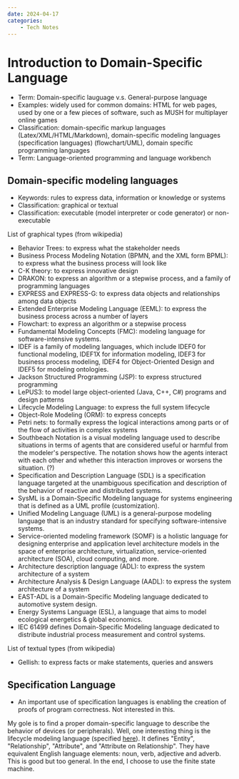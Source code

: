 ```yaml
---
date: 2024-04-17
categories:
    - Tech Notes
---
```


# Introduction to Domain-Specific Language

+ Term: Domain-specific lauguage v.s. General-purpose language
+ Examples: widely used for common domains: HTML for web pages, used by
one or a few pieces of software, such as MUSH for multiplayer online games
+ Classification: domain-specific markup languages (Latex/XML/HTML/Markdown),
domain-specific modeling languages (specification languages) (flowchart/UML),
domain specific programming languages
+ Term: Language-oriented programming and language workbench

## Domain-specific modeling languages

+ Keywords: rules to express data, information or knowledge or systems
+ Classification: graphical or textual
+ Classification: executable (model interpreter or code generator) or non-executable

List of graphical types (from wikipedia)

+ Behavior Trees: to express what the stakeholder needs
+ Business Process Modeling Notation (BPMN, and the XML form BPML): to express what the business process will look like
+ C-K theory: to express innovative design
+ DRAKON: to express an algorithm or a stepwise process, and a family of programming languages
+ EXPRESS and EXPRESS-G: to express data objects and relationships among data objects
+ Extended Enterprise Modeling Language (EEML): to express the business process across a number of layers
+ Flowchart: to express an algorithm or a stepwise process
+ Fundamental Modeling Concepts (FMC): modeling language for software-intensive systems.
+ IDEF is a family of modeling languages, which include IDEF0 for functional
modeling, IDEF1X for information modeling, IDEF3 for business process modeling,
IDEF4 for Object-Oriented Design and IDEF5 for modeling ontologies.
+ Jackson Structured Programming (JSP): to express structured programming
+ LePUS3: to model large object-oriented (Java, C++, C#) programs and design patterns
+ Lifecycle Modeling Language: to express the full system lifecycle
+ Object-Role Modeling (ORM): to express concepts
+ Petri nets: to formally express the logical interactions among parts or of the
flow of activities in complex systems
+ Southbeach Notation is a visual modeling language used to describe situations
in terms of agents that are considered useful or harmful from the modeler's
perspective. The notation shows how the agents interact with each other and
whether this interaction improves or worsens the situation. (?)
+ Specification and Description Language (SDL) is a specification language
targeted at the unambiguous specification and description of the behavior of
reactive and distributed systems.
+ SysML is a Domain-Specific Modeling language for systems engineering that is
defined as a UML profile (customization).
+ Unified Modeling Language (UML) is a general-purpose modeling language that is
an industry standard for specifying software-intensive systems.
+ Service-oriented modeling framework (SOMF) is a holistic language for
designing enterprise and application level architecture models in the space of
enterprise architecture, virtualization, service-oriented architecture (SOA),
cloud computing, and more.
+ Architecture description language (ADL): to express the system architecture of a system
+ Architecture Analysis & Design Language (AADL): to express the system architecture of a system
+ EAST-ADL is a Domain-Specific Modeling language dedicated to automotive system design.
+ Energy Systems Language (ESL), a language that aims to model ecological energetics & global economics.
+ IEC 61499 defines Domain-Specific Modeling language dedicated to distribute industrial process measurement and control systems.

List of textual types (from wikipedia)

+ Gellish: to express facts or make statements, queries and answers

## Specification Language

+ An important use of specification languages is enabling the creation of proofs
of program correctness. Not interested in this.

My gole is to find a proper domain-specific language to describe the behavior of
devices (or peripherals). Well, one interesting thing is the lifecycle modeling
language (specified [here](https://www.lifecyclemodeling.org/specification)). It
defines "Entity", "Relationship", "Attribute", and "Attribute on Relationship".
They have equivalent English language elements: noun, verb, adjective and
adverb. This is good but too general. In the end, I choose to use the finite
state machine.
